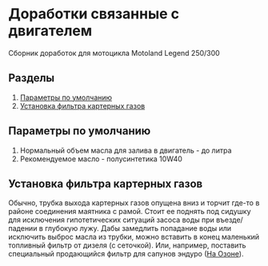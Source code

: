 # Доработки связанные с двигателем
Сборник доработок для мотоцикла Motoland Legend 250/300

## Разделы
1. [Параметры по умолчанию](#params)
2. [Установка фильтра картерных газов](#gases)


## Параметры по умолчанию <a name="params"></a>

1. Нормальный объем масла для залива в двигатель - до литра
2. Рекомендуемое масло - полусинтетика 10W40

## Установка фильтра картерных газов <a name="gases"></a>

Обычно, трубка выхода картерных газов опущена вниз и торчит где-то в районе соединения маятника с рамой. Стоит ее поднять под сидушку для исключения гипотетических ситуаций засоса воды при въезде/падении в глубокую лужу. Дабы замедлить попадание воды или исключить выброс масла из трубки, можно вставить в конец маленький топливный фильтр от дизеля (с сеточкой). Или, например, поставить специальный продающийся фильтр для сапунов эндуро ([На Озоне](https://ozon.ru/t/5zra5rm)). 

